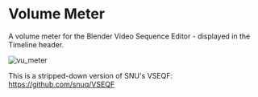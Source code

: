 # Volume Meter
A volume meter for the Blender Video Sequence Editor - displayed in the Timeline header.

![vu_meter](https://user-images.githubusercontent.com/1322593/226131347-bb17dcdb-59b5-450d-b7d7-46b2654d07c6.gif)

This is a stripped-down version of SNU's VSEQF: https://github.com/snuq/VSEQF
